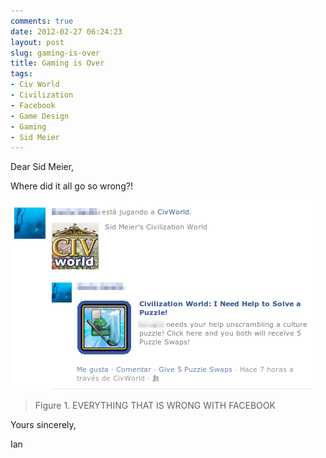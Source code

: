 ```yaml
---
comments: true
date: 2012-02-27 06:24:23
layout: post
slug: gaming-is-over
title: Gaming is Over
tags:
- Civ World
- Civilization
- Facebook
- Game Design
- Gaming
- Sid Meier
---
```


Dear Sid Meier,

Where did it all go so wrong?!

[![Civilization World notification](/img/blog/2012/02/civworld.png)](/blog/2012/02/civworld.png)

> Figure 1. EVERYTHING THAT IS WRONG WITH FACEBOOK

Yours sincerely,

Ian

